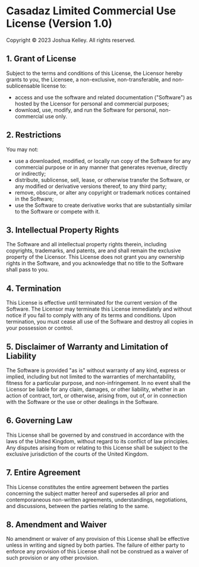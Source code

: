 # Casadaz Limited Commercial Use License (Version 1.0)

Copyright &copy; 2023 Joshua Kelley. All rights reserved.


## 1. Grant of License

Subject to the terms and conditions of this License, the Licensor hereby grants to you, the Licensee, a non-exclusive, non-transferable, and non-sublicensable license to:

- access and use the software and related documentation ("Software") as hosted by the Licensor for personal and commercial purposes;
- download, use, modify, and run the Software for personal, non-commercial use only.


## 2. Restrictions

You may not:
- use a downloaded, modified, or locally run copy of the Software for any commercial purpose or in any manner that generates revenue, directly or indirectly;
- distribute, sublicense, sell, lease, or otherwise transfer the Software, or any modified or derivative versions thereof, to any third party;
- remove, obscure, or alter any copyright or trademark notices contained in the Software;
- use the Software to create derivative works that are substantially similar to the Software or compete with it.


## 3. Intellectual Property Rights

The Software and all intellectual property rights therein, including copyrights, trademarks, and patents, are and shall remain the exclusive property of the Licensor. This License does not grant you any ownership rights in the Software, and you acknowledge that no title to the Software shall pass to you.


## 4. Termination

This License is effective until terminated for the current version of the Software. The Licensor may terminate this License immediately and without notice if you fail to comply with any of its terms and conditions. Upon termination, you must cease all use of the Software and destroy all copies in your possession or control.


## 5. Disclaimer of Warranty and Limitation of Liability

The Software is provided "as is" without warranty of any kind, express or implied, including but not limited to the warranties of merchantability, fitness for a particular purpose, and non-infringement. In no event shall the Licensor be liable for any claim, damages, or other liability, whether in an action of contract, tort, or otherwise, arising from, out of, or in connection with the Software or the use or other dealings in the Software.


## 6. Governing Law

This License shall be governed by and construed in accordance with the laws of the United Kingdom, without regard to its conflict of law principles. Any disputes arising from or relating to this License shall be subject to the exclusive jurisdiction of the courts of the United Kingdom.


## 7. Entire Agreement

This License constitutes the entire agreement between the parties concerning the subject matter hereof and supersedes all prior and contemporaneous non-written agreements, understandings, negotiations, and discussions, between the parties relating to the same.


## 8. Amendment and Waiver

No amendment or waiver of any provision of this License shall be effective unless in writing and signed by both parties. The failure of either party to enforce any provision of this License shall not be construed as a waiver of such provision or any other provision.